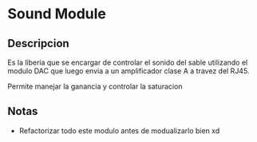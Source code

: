 # Sound Module

## Descripcion

Es la liberia que se encargar de controlar el sonido del sable utilizando el modulo DAC que luego envia a un amplificador clase A a travez del RJ45.

Permite manejar la ganancia y controlar la saturacion

## Notas

- Refactorizar todo este modulo antes de modualizarlo bien xd